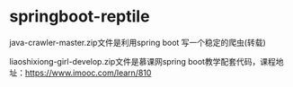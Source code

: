# springboot-reptile
java-crawler-master.zip文件是利用spring boot 写一个稳定的爬虫(转载)

liaoshixiong-girl-develop.zip文件是慕课网spring boot教学配套代码，课程地址：https://www.imooc.com/learn/810
